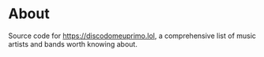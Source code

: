 # About

Source code for https://discodomeuprimo.lol, a comprehensive list of music artists and bands worth knowing about.
